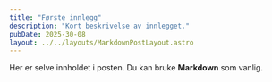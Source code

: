 ```yaml
---
title: "Første innlegg"
description: "Kort beskrivelse av innlegget."
pubDate: 2025-30-08
layout: ../../layouts/MarkdownPostLayout.astro
---
```


Her er selve innholdet i posten. Du kan bruke **Markdown** som vanlig.

